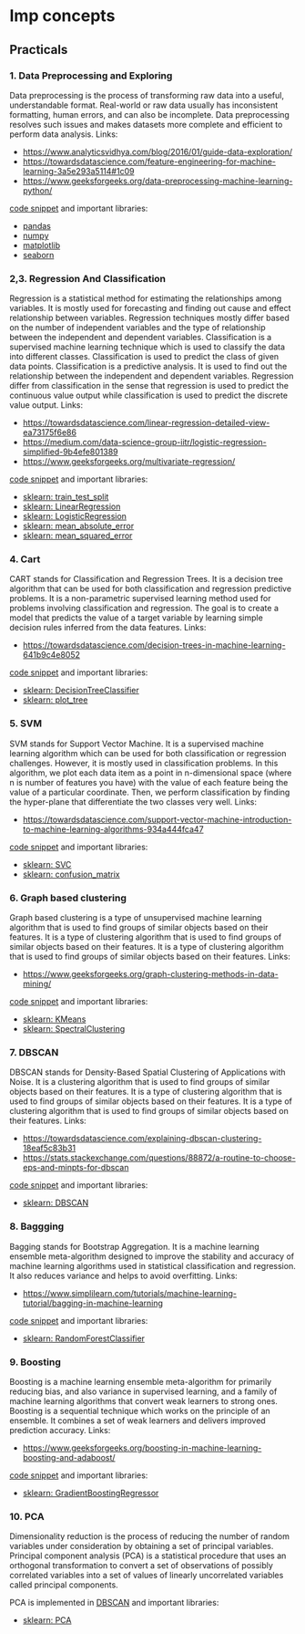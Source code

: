 # Imp concepts

## Practicals

### 1. Data Preprocessing and Exploring

Data preprocessing is the process of transforming raw data into a useful, understandable format. Real-world or raw data usually has inconsistent formatting, human errors, and can also be incomplete. Data preprocessing resolves such issues and makes datasets more complete and efficient to perform data analysis.
Links:

- <https://www.analyticsvidhya.com/blog/2016/01/guide-data-exploration/>
- <https://towardsdatascience.com/feature-engineering-for-machine-learning-3a5e293a5114#1c09>
- <https://www.geeksforgeeks.org/data-preprocessing-machine-learning-python/>

[code snippet](https://github.com/Farhan-hyd/Ml-Notebook/blob/main/ml.ipynb#Data-Preprocessing) and important libraries:

- [pandas](https://regenerativetoday.com/30-very-useful-pandas-functions-for-everyday-data-analysis-tasks/)
- [numpy](https://www.codingninjas.com/codestudio/library/important-numpy-functions-for-ml)
- [matplotlib](https://medium.com/mlpoint/matplotlib-for-machine-learning-6b5fcd4fbbc7)
- [seaborn](https://seaborn.pydata.org/tutorial/introduction)

### 2,3. Regression And Classification

Regression is a statistical method for estimating the relationships among variables. It is mostly used for forecasting and finding out cause and effect relationship between variables. Regression techniques mostly differ based on the number of independent variables and the type of relationship between the independent and dependent variables.
Classification is a supervised machine learning technique which is used to classify the data into different classes. Classification is used to predict the class of given data points. Classification is a predictive analysis. It is used to find out the relationship between the independent and dependent variables.
Regression differ from classification in the sense that regression is used to predict the continuous value output while classification is used to predict the discrete value output.
Links:

- <https://towardsdatascience.com/linear-regression-detailed-view-ea73175f6e86>
- <https://medium.com/data-science-group-iitr/logistic-regression-simplified-9b4efe801389>
- <https://www.geeksforgeeks.org/multivariate-regression/>

[code snippet](https://github.com/Farhan-hyd/Ml-Notebook/blob/main/ml.ipynb#Regression) and important libraries:

- [sklearn: train_test_split](https://scikit-learn.org/stable/modules/generated/sklearn.model_selection.train_test_split.html)
- [sklearn: LinearRegression](https://scikit-learn.org/stable/modules/generated/sklearn.linear_model.LinearRegression.html)
- [sklearn: LogisticRegression](https://scikit-learn.org/stable/modules/generated/sklearn.linear_model.LogisticRegression.html)
- [sklearn: mean_absolute_error](https://scikit-learn.org/stable/modules/generated/sklearn.metrics.mean_absolute_error.html)
- [sklearn: mean_squared_error](https://scikit-learn.org/stable/modules/generated/sklearn.metrics.mean_squared_error.html)

### 4. Cart

CART stands for Classification and Regression Trees. It is a decision tree algorithm that can be used for both classification and regression predictive problems. It is a non-parametric supervised learning method used for problems involving classification and regression. The goal is to create a model that predicts the value of a target variable by learning simple decision rules inferred from the data features.
Links:

- <https://towardsdatascience.com/decision-trees-in-machine-learning-641b9c4e8052>

[code snippet](https://github.com/Farhan-hyd/Ml-Notebook/blob/main/ml.ipynb#CART) and important libraries:

- [sklearn: DecisionTreeClassifier](https://scikit-learn.org/stable/modules/generated/sklearn.tree.DecisionTreeClassifier.html)
- [sklearn: plot_tree](https://scikit-learn.org/stable/modules/generated/sklearn.tree.plot_tree.html)

### 5. SVM

SVM stands for Support Vector Machine. It is a supervised machine learning algorithm which can be used for both classification or regression challenges. However, it is mostly used in classification problems. In this algorithm, we plot each data item as a point in n-dimensional space (where n is number of features you have) with the value of each feature being the value of a particular coordinate. Then, we perform classification by finding the hyper-plane that differentiate the two classes very well.
Links:

- <https://towardsdatascience.com/support-vector-machine-introduction-to-machine-learning-algorithms-934a444fca47>

[code snippet](https://github.com/Farhan-hyd/Ml-Notebook/blob/main/ml.ipynb#SVM) and important libraries:

- [sklearn: SVC](https://scikit-learn.org/stable/modules/generated/sklearn.svm.SVC.html)
- [sklearn: confusion_matrix](https://scikit-learn.org/stable/modules/generated/sklearn.metrics.confusion_matrix.html)

### 6. Graph based clustering

Graph based clustering is a type of unsupervised machine learning algorithm that is used to find groups of similar objects based on their features. It is a type of clustering algorithm that is used to find groups of similar objects based on their features. It is a type of clustering algorithm that is used to find groups of similar objects based on their features.
Links:

- <https://www.geeksforgeeks.org/graph-clustering-methods-in-data-mining/>

[code snippet](https://github.com/Farhan-hyd/Ml-Notebook/blob/main/ml.ipynb#Graph-based-clustering) and important libraries:
  
- [sklearn: KMeans](https://scikit-learn.org/stable/modules/generated/sklearn.cluster.KMeans.html)
- [sklearn: SpectralClustering](https://scikit-learn.org/stable/modules/generated/sklearn.cluster.SpectralClustering.html)

### 7. DBSCAN

DBSCAN stands for Density-Based Spatial Clustering of Applications with Noise. It is a clustering algorithm that is used to find groups of similar objects based on their features. It is a type of clustering algorithm that is used to find groups of similar objects based on their features. It is a type of clustering algorithm that is used to find groups of similar objects based on their features.
Links:

- <https://towardsdatascience.com/explaining-dbscan-clustering-18eaf5c83b31>
- <https://stats.stackexchange.com/questions/88872/a-routine-to-choose-eps-and-minpts-for-dbscan>

[code snippet](https://github.com/Farhan-hyd/Ml-Notebook/blob/main/ml.ipynb#DBSCAN) and important libraries:
  
- [sklearn: DBSCAN](https://scikit-learn.org/stable/modules/generated/sklearn.cluster.DBSCAN.html)

### 8. Baggging

Bagging stands for Bootstrap Aggregation. It is a machine learning ensemble meta-algorithm designed to improve the stability and accuracy of machine learning algorithms used in statistical classification and regression. It also reduces variance and helps to avoid overfitting.
Links:

- <https://www.simplilearn.com/tutorials/machine-learning-tutorial/bagging-in-machine-learning>

[code snippet](https://github.com/Farhan-hyd/Ml-Notebook/blob/main/ml.ipynb#Baggging) and important libraries:
  
- [sklearn: RandomForestClassifier](https://scikit-learn.org/stable/modules/generated/sklearn.ensemble.RandomForestClassifier.html)

### 9. Boosting

Boosting is a machine learning ensemble meta-algorithm for primarily reducing bias, and also variance in supervised learning, and a family of machine learning algorithms that convert weak learners to strong ones. Boosting is a sequential technique which works on the principle of an ensemble. It combines a set of weak learners and delivers improved prediction accuracy.
Links:

- <https://www.geeksforgeeks.org/boosting-in-machine-learning-boosting-and-adaboost/>

[code snippet](https://github.com/Farhan-hyd/Ml-Notebook/blob/main/ml.ipynb#Boosting) and important libraries:
  
- [sklearn: GradientBoostingRegressor](https://scikit-learn.org/stable/modules/generated/sklearn.ensemble.GradientBoostingRegressor.html)

### 10. PCA

Dimensionality reduction is the process of reducing the number of random variables under consideration by obtaining a set of principal variables.
Principal component analysis (PCA) is a statistical procedure that uses an orthogonal transformation to convert a set of observations of possibly correlated variables into a set of values of linearly uncorrelated variables called principal components.

PCA is implemented in [DBSCAN](https://github.com/Farhan-hyd/Ml-Notebook/blob/main/ml.ipynb#DBSCAN) and important libraries:

- [sklearn: PCA](https://scikit-learn.org/stable/modules/generated/sklearn.decomposition.PCA.html)
